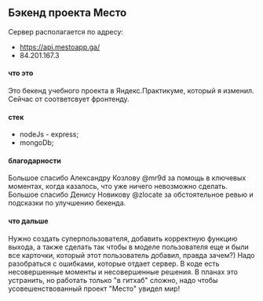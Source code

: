 ## Бэкенд проекта Место

Сервер располагается по адресу: 
- https://api.mestoapp.ga/ 
- 84.201.167.3

#### что это
Это бекенд учебного проекта в Яндекс.Практикуме, который я изменил.
Сейчас от соответсвует фронтенду.

#### cтек
- nodeJs - express;
- mongoDb;

#### благодарности
Большое спасибо Александру Козлову @mr9d за помощь в ключевых моментах, когда казалось, что уже ничего невозможно сделать. Большое спасибо Денису Новикову @zlocate за обстоятельное ревью и подсказки по улучшению бекенда.

#### что дальше
Нужно создать суперпользователя, добавить корректную функцию выхода, а также сделать так чтобы в моделе пользователя еще и были все карточки, который этот пользователь добавил, правда зачем?)
Надо разобраться с ошибками, которые отдает сервер.
В коде есть несовершенные моменты и несовершенные решения. В планах это устранить, но работать только "в гитхаб" сложно, надо чтобы усовешенствованный проект "Место" увидел мир!





